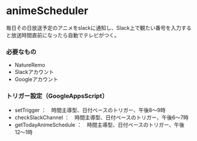 # animeScheduler
毎日その日放送予定のアニメをslackに通知し、Slack上で観たい番号を入力すると放送時間直前になったら自動でテレビがつく。

### 必要なもの
- NatureRemo
- Slackアカウント
- Googleアカウント

### トリガー設定（GoogleAppsScript）
-  setTrigger ：　時間主導型、日付ベースのトリガー、午後8〜9時
-  checkSlackChannel ：　時間主導型、日付ベースのトリガー、午後6〜7時
-  getTodayAnimeSchedule ：　時間主導型、日付ベースのトリガー、午後12〜1時
